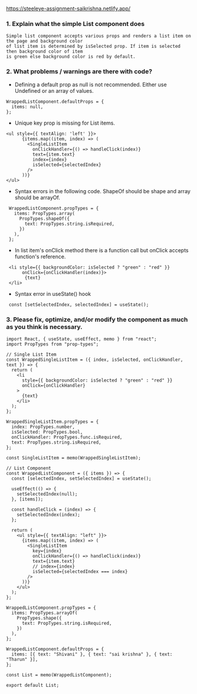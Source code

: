 https://steeleye-assignment-saikrishna.netlify.app/
### 1. Explain what the simple List component does

    Simple list component accepts various props and renders a list item on the page and background color 
    of list item is determined by isSelected prop. If item is selected then background color of item
    is green else background color is red by default.

### 2. What problems / warnings are there with code?

- Defining a default prop as null is not recommended. Either use Undefined or an array of values.
 ```
 WrappedListComponent.defaultProps = {
   items: null,
 };
 ```
-  Unique key prop is missing for List items.

 ```
 <ul style={{ textAlign: 'left' }}>
       {items.map((item, index) => (
         <SingleListItem
           onClickHandler={() => handleClick(index)}
           text={item.text}
           index={index}
           isSelected={selectedIndex}
         />
       ))}
 </ul>
 ```

- Syntax errors in the following code. ShapeOf should be shape and array should be arrayOf.
```
 WrappedListComponent.propTypes = {
   items: PropTypes.array(
     PropTypes.shapeOf({
       text: PropTypes.string.isRequired,
     })
   ),
 };
```
- In list item's onClick method there is a function call but onClick accepts function's reference.
```
 <li style={{ backgroundColor: isSelected ? "green" : "red" }}
      onClick={onClickHandler(index)}>
       {text}
 </li>
```
- Syntax error in useState() hook
``` 
 const [setSelectedIndex, selectedIndex] = useState(); 
```
### 3. Please fix, optimize, and/or modify the component as much as you think is necessary.

```
import React, { useState, useEffect, memo } from "react";
import PropTypes from "prop-types";

// Single List Item
const WrappedSingleListItem = ({ index, isSelected, onClickHandler, text }) => {
  return (
    <li
      style={{ backgroundColor: isSelected ? "green" : "red" }}
      onClick={onClickHandler}
    >
      {text}
    </li>
  );
};

WrappedSingleListItem.propTypes = {
  index: PropTypes.number,
  isSelected: PropTypes.bool,
  onClickHandler: PropTypes.func.isRequired,
  text: PropTypes.string.isRequired,
};

const SingleListItem = memo(WrappedSingleListItem);

// List Component
const WrappedListComponent = ({ items }) => {
  const [selectedIndex, setSelectedIndex] = useState();

  useEffect(() => {
    setSelectedIndex(null);
  }, [items]);

  const handleClick = (index) => {
    setSelectedIndex(index);
  };

  return (
    <ul style={{ textAlign: "left" }}>
      {items.map((item, index) => (
        <SingleListItem
          key={index}
          onClickHandler={() => handleClick(index)}
          text={item.text}
          // index={index}
          isSelected={selectedIndex === index}
        />
      ))}
    </ul>
  );
};

WrappedListComponent.propTypes = {
  items: PropTypes.arrayOf(
    PropTypes.shape({
      text: PropTypes.string.isRequired,
    })
  ),
};

WrappedListComponent.defaultProps = {
  items: [{ text: "Shivani" }, { text: "sai krishna" }, { text: "Tharun" }],
};

const List = memo(WrappedListComponent);

export default List;

```

